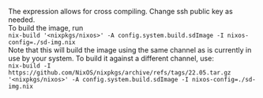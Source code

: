 The expression allows for cross compiling. Change ssh public key as needed.  
To build the image, run  
`nix-build '<nixpkgs/nixos>' -A config.system.build.sdImage -I nixos-config=./sd-img.nix`  
Note that this will build the image using the same channel as is currently in use by your system. To build it against a different channel, use:  
`nix-build -I https://github.com/NixOS/nixpkgs/archive/refs/tags/22.05.tar.gz '<nixpkgs/nixos>' -A config.system.build.sdImage -I nixos-config=./sd-img.nix`